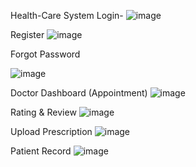 Health-Care System
Login-
![image](https://github.com/user-attachments/assets/d03202cf-0f31-4205-8868-e4c9b994fa9a)

Register
![image](https://github.com/user-attachments/assets/3a54d00f-fd38-413f-8d96-293381142218)

Forgot Password

![image](https://github.com/user-attachments/assets/38029671-c07b-494c-bdf7-661d08326c03)

Doctor Dashboard (Appointment)
![image](https://github.com/user-attachments/assets/3bee57bc-8799-461b-8ef5-3bdc6af03451)

Rating & Review
![image](https://github.com/user-attachments/assets/15ce60e5-af40-4159-8e82-6f1d4319425c)


Upload Prescription
![image](https://github.com/user-attachments/assets/ed3cb450-0558-40a1-9f40-180806879993)

Patient Record
![image](https://github.com/user-attachments/assets/66605856-e073-4dde-88a2-a0aebe2cfd52)






